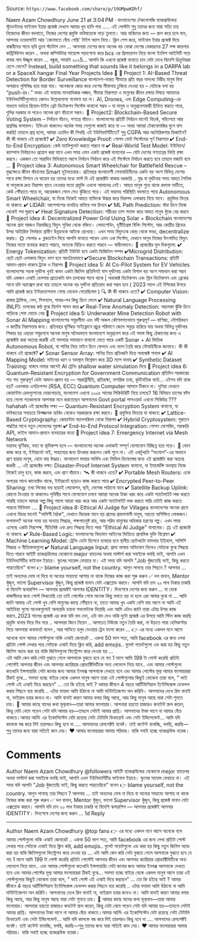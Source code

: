 Source: `https://www.facebook.com/share/p/19UMpwKDhf/`

Naem Azam Chowdhury
June 21 at 3:04 PM  · 
বাংলাদেশের টেকনোলজি ব্যাকগ্রাউন্ডের স্টুডেন্টদের ফাইনাল ইয়ার প্রজেক্ট দেখলে আমার খুব হাসি পায় ..... 
এই পোস্টটা শুধু তাদের জন্য যারা সত্যি চায় নিজেদের জীবন বদলাতে, নিজের দেশের প্রযুক্তি ভবিষ্যতকে গড়ে তুলতে।
আর বাকিদের জন্য — স্ক্রল করে চলে যান, আপনার ওয়েবসাইট আর ‘কোনমতে বেঁচে গেছি’ টাইপ অ্যাপ নিয়ে। ক্লিন শেপ করে, ফাইনাল ইয়ার প্রজেক্ট দিয়ে বান্ধবীদের সাথে ছবি তুলে স্ট্যাটাস দেন ... আপনারা দেশের জন্য অনেক বড় বোঝা দেশের বেকারদের 27 লক্ষ জায়গায় কন্ট্রিবিউশন করেন .. অথবা কম্পিউটার সায়েন্সে পড়াশোনা করে bcs এর প্রিপারেশন নিয়ে বাংলা ইংলিশ আইসিটি পড়ে বাবার নাম উজ্জ্বল করেন ...
বন্ধুরা, সময়টা ২০২5... আপনি কি এখনো প্রজেক্ট বানাতে চান যেটা দেখে বিদেশি রিক্রুটাররা হেসে ফেলে? Instead, build something that sounds like it belongs in a DARPA lab or a SpaceX hangar 
Final Year Projects Idea 🎯 
🎯 Project 1: AI-Based Threat Detection for Border Surveillance 
বাংলাদেশ-ভারত সীমান্তে প্রতি বছর অসংখ্য নিরীহ মানুষ বিনা অপরাধে গুলিবিদ্ধ হয়ে মারা যায়। অনেককে জোর করে দেশের সীমানায় ঢুকিয়ে দেওয়া হয় – যেটাকে বলা হয় “push-in।” অথচ এই ভয়াবহ মানবাধিকার লঙ্ঘন, সীমান্ত নিরাপত্তা ও মানুষের জীবন রক্ষার বিষয়ে আমাদের ইউনিভার্সিটিগুলোতে কোনও উল্লেখযোগ্য গবেষণা হয় না। AI, Drones, এবং Edge Computing-এর মাধ্যমে বর্ডারে রিয়েল-টাইম থ্রেট ডিটেকশন সিস্টেম বানানো সম্ভব – যা মানুষ ও অনুপ্রবেশকারী চিহ্নিত করতে পারে, গুলির দরকার না পড়েও অনেক প্রাণ বাঁচানো সম্ভব। 
🎯 Project2:  Blockchain-Based Secure Voting System – নির্বাচন বাঁচাও, গণতন্ত্র বাঁচাও।
বাংলাদেশের প্রতিটি নির্বাচন মানেই বিতর্ক, সহিংসতা আর প্রশ্নবিদ্ধ ফলাফল।
ইভিএম থাকলেও অর্ধেক সময় সেগুলো কাজই করে না — অথচ আমরা টেকনোলজির যুগে বাস করছি! তাহলে প্রশ্ন হলো, আমরা এতদিন কী শিখছি এই ইউনিভার্সিটিতে? শুধু CGPA আর অটোরিকশার ডিজাইন? 
কী কী থাকবে এই প্রজেক্টে? 
✔ Zero Knowledge Proof: গোপন ভোট সিস্টেমের পূর্ণ নিরাপত্তা
✔ End-to-End Encryption: কেউ ম্যানিপুলেট করতে পারবে না
✔ Real-World Test Model: ইউনিয়ন/ক্যাম্পাস নির্বাচনেও প্রয়োগ করা যাবে 
এখন সময় এমন একটা প্রজেক্ট বানানোর — যেটা দেশের গণতন্ত্রের ভিত্তি রক্ষা করবে। একজন তো সারাদিন মিডিয়াতে আসে নির্বাচন নির্বাচন করে এই সিস্টেমে নির্বাচন করতে হবে তাহলে মজাটা হবে ...
🎯 Project idea 3:  Autonomous Smart Wheelchair for Battlefield Rescue – যুদ্ধক্ষেত্রে জীবন বাঁচানোর Smart হুইলচেয়ার। 
প্রতিবছর বাংলাদেশী সেনাবাহিনীদের একটা বড় অংশ বিভিন্ন দেশের সাথে রক্ষা মিশনে যে ঘায়েল হয় তাদের মধ্যে মাস্ট বি এই প্রজেক্টটা থাকার দরকারি .. যুদ্ধ বা দুর্ঘটনার সময় আহত সৈনিক বা মানুষকে দ্রুত নিরাপদ স্থানে নেওয়ার মতো প্রযুক্তি এখনো আমাদের নেই। আহত মানুষ শুয়ে থাকে রক্তাক্ত মাটিতে, কেউ পৌঁছাতে পারে না, আরেকজন গেলে সেও ঝুঁকিতে পড়ে।
এই ভয়াবহ পরিস্থিতি বদলাতে পারে Autonomous Smart Wheelchair, যা নিজে নিজেই আহত ব্যক্তিকে উদ্ধার করে নিরাপদ এলাকায় নিয়ে যাবে।
প্রযুক্তির ভিতর যা থাকবে:
✔ LIDAR: আশেপাশের মানচিত্র বানিয়ে পথ চিনবে
✔ ML Path Prediction: বাঁধা চিনে নিজে থেকেই পথ ঘুরাবে
✔ Heat Signature Detection: শরীরের তাপ শনাক্ত করে আহত মানুষ খুঁজে বের করবে
🎯 Project idea 4: Decentralized Power Grid Using Solar + Blockchain 
বাংলাদেশের অনেক গ্রাম আজও নিরবচ্ছিন্ন বিদ্যুৎ সুবিধা থেকে বঞ্চিত।
লোডশেডিং, দূর্নীতিগ্রস্ত বিলিং সিস্টেম, আর কেন্দ্রীয় গ্রিডের উপর অতিরিক্ত নির্ভরতা গ্রামীণ উন্নয়নকে আটকে রেখেছে। এখন সময় বিদ্যুৎকে কেন্দ্র থেকে ভাঙা, decentralize করার।
🌞 সোলার + ব্লকচেইন দিয়ে আপনি বানাতে পারেন এমন এক সিস্টেম, যেখানে মানুষ নিজের উৎপাদিত বিদ্যুৎ নিজের মতো ব্যবহার করতে পারবে, অন্যকে বিক্রিও করতে পারবে — স্বাধীনভাবে।
🔧 প্রজেক্টের মূল দিকগুলো:
✔ Energy Tokenization: প্রতিটি ইউনিট হবে একটা ডিজিটাল সম্পদ
✔Microgrid Distribution: ছোট ছোট এলাকায় বিদ্যুৎ ভাগ হবে স্বয়ংক্রিয়ভাবে
✔Secure Blockchain Transactions: প্রতিটি আদান-প্রদান থাকবে ট্র্যাক ও নিরাপদ
🎯 Project idea 5: AI Co-Pilot System for EV Vehicles 
বাংলাদেশের সড়ক দুর্ঘটনা খুবই কমন একটা জিনিস প্রতিদিনই বাস দুর্ঘটনায় একটা বিশাল বড় অংশ সমাধান করা সম্ভব যদি একজন এআই হেলপার প্রত্যেকটা বাস চালকের সাথে থাকে | অবজেক্ট ডিটেকশন এবং স্লিপ ডিটেকশন এবং ব্রেকের সাথে যদি অ্যাক্সেস রাখা যায় তাহলে অনেক বড় দুর্ঘটনা প্রতিরোধ করা সম্ভব হবে ( 2023 সালে এই টপিকের উপরে আমি প্রজেক্ট করে ইন্টারন্যাশনাল গোল্ড মেডেল পেয়েছিলাম ) 
🔍 কী কী থাকবে এতে?
✔ Computer Vision: রাস্তার ট্রাফিক, লেন, সিগন্যাল, পাথর–সব কিছু চিনে ফেলে
✔ Natural Language Processing (NLP): চালকের কণ্ঠ বুঝে নির্দেশ পালন করে
✔ Real-Time Anomaly Detection: আচমকা ঝুঁকি চিনে গাড়িকে সেফ মোডে নেয় 
🎯 Project idea 5: Underwater Mine Detection Robot with Sonar AI Mapping 
বাংলাদেশের সমুদ্রসীমা এবং নদী অঞ্চল কৌশলগতভাবে গুরুত্বপূর্ণ — বাণিজ্য, নৌপরিবহন ও জাতীয় নিরাপত্তার জন্য। প্রতিবছর ঘূর্ণিঝড় সাইক্লোনে প্রচুর পরিমাণে জেলে সমুদ্রে হারিয়ে যায় অথবা বিভিন্ন দুর্ঘটনার শিকার হয় এছাড়া সমুদ্রপথে অনেক মানুষ অবৈধভাবে বাংলাদেশে অনুপ্রবেশ করে এই সমস্ত কিছু ঠেকানোর জন্য এ প্রজেক্টটা করা অত্যন্ত জরুরী 
এই সমস্যার সমাধানে বানানো যেতে পারে একটি Sonar + AI ভিত্তিক Autonomous Robot, যা পানির নিচে মাইন চিনে ফেলবে এবং ম্যাপ তৈরি করে নৌবাহিনীকে জানাবে।
কী কী থাকবে এই প্রজেক্টে?
✔  Sonar Sensor Array: পানির নিচে প্রতিধ্বনি দিয়ে অবজেক্ট শনাক্ত
✔  AI Mapping Model: মাইনের ধরণ ও অবস্থান বিশ্লেষণ করে 3D ম্যাপ বানায়
✔  Synthetic Dataset Training: বাস্তবে নামার আগেই AI ট্রেনিং shallow water simulation দিয়ে 
🎯 Project idea 6: Quantum-Resistant Encryption for Government Communication 
প্রতিদিন সরকারের শত শত গুরুত্বপূর্ণ ডেটা আদান-প্রদান হয় — পররাষ্ট্রনীতি, প্রতিরক্ষা, নাগরিক তথ্য, কূটনৈতিক বার্তা... এইসব যদি হ্যাক হয়? 
এখনকার এনক্রিপশন (RSA, ECC) Quantum Computer আসলে টিকবে না। দুনিয়া যেখানে কোয়ান্টাম রেভল্যুশনের দোরগোড়ায়, বাংলাদেশ এখনো ২০০৫ সালের সিকিউরিটি নিয়ে চলছে? 16 বিলিয়ন তাসের ফাঁস হয়ে গেলো গতকালকে আপনারা মনে করতেছেন আপনাদের Govt portal পাসওয়ার্ড এখনো সিকিউর ??? hahahah
এই প্রজেক্টের লক্ষ্য — Quantum-Resistant Encryption System বানানো, যা ভবিষ্যতের সবচেয়ে বিপজ্জনক হ্যাকিং থেকেও সরকারকে রক্ষা করবে।
🔐 প্রযুক্তির ভিতরে যা থাকবে:
✔ Lattice-Based Cryptography: কোয়ান্টাম অ্যালগরিদম থেকে নিরাপদ
✔ Hybrid Cryptosystem: পুরাতন পদ্ধতির সাথে নতুন লেভেলের সুরক্ষা
✔ End-to-End Protocol Integration: গোপন মেসেজিং, সরকারি API, ফাইল আদান-প্রদানে ব্যবহারের মতো
🎯 Project idea 7: Emergency Internet via Mesh Network  
ভয়াবহ ঘূর্ণিঝড়, বন্যা বা ভূমিকম্প হলে — বাংলাদেশের অনেক এলাকাই সম্পূর্ণ যোগাযোগ বিচ্ছিন্ন হয়ে পড়ে। 📵 ফোন কাজ করে না, ইন্টারনেট নাই, সাহায্যের জন্য চিৎকার করলেও কেউ শুনে না। এই একটুখানি “সংযোগ”-এর অভাবে প্রাণ হারায় মানুষ, থেমে যায় উদ্ধার। বাংলাদেশ ফায়ার সার্ভিস এবং সিভিল ডিফেন্সের জন্য এই প্রজেক্টটা করা অত্যন্ত জরুরী ...
এই প্রজেক্টের লক্ষ্য: Disaster-Proof Internet System বানানো, যা ইমার্জেন্সি অবস্থায় নিজে নিজেই চালু হবে, কাজ করবে, এবং প্রাণ বাঁচাবে।
🛰️ কী থাকবে এতে?
✔ Portable Mesh Routers: একে অপরের সাথে কানেক্টেড থাকে, ইন্টারনেট ছাড়াও কাজ করতে পারে
✔ Encrypted Peer-to-Peer Sharing: তথ্য লিকের ভয় ছাড়াই লোকেশন, ছবি, মেসেজ পাঠানো যাবে
✔ Satellite Backup Uplink: কোনো টাওয়ার না থাকলেও পৃথিবীর সাথে যোগাযোগ চলবে
আমরা অনেক টাকা খরচ করে একটা স্যাটেলাইট লঞ্চ করতে পারছি তাহলে আমরা অল্প কিছু পয়সা আরো খরচ করে আর একটা স্যাটেলাইট লঞ্চ করতে পারি যেটাই কাজ করতে পারবো মিনিমাম ....
🎯 Project idea 8: Ethical AI Judge for Villages 
বাংলাদেশের অনেক গ্রামে এখনো বিচার মানেই "সালিশী বৈঠক", যেখানে বিচারক মানে হয় গ্রামের প্রভাবশালী মানুষ, নয়তো অশিক্ষিত লোকজন।
ফলাফল?  অনেক সময় হয় অন্যায় সিদ্ধান্ত, পক্ষপাতদুষ্ট রায়, আর গরিব মানুষের অধিকার হরণের গল্প।
এখন সময় এসেছে একটা নিরপেক্ষ, নীতিনিষ্ঠ এবং দ্রুত সিদ্ধান্ত দিতে পারা "Ethical AI Judge" বানানোর।
⚖️ এই প্রজেক্টে যা থাকবে:
✔ Rule-Based Logic: বাংলাদেশের বিদ্যমান আইনের ভিত্তিতে প্রাথমিক যুক্তি বিশ্লেষণ 
✔ Machine Learning Model: ট্রেনিং ডেটা হিসেবে ব্যবহার হবে স্থানীয় ছোটখাটো মামলার ইতিহাস, সালিশি সিদ্ধান্ত ও নীতিমালাগুলো
✔ Natural Language Input: গ্রাম্য ভাষায় অভিযোগ নিলেও সেটাকে বুঝে সিদ্ধান্ত দিতে পারবে
আইটি ব্যাকগ্রাউন্ডের যেকোনো mejor ব্যাচেলর অথবা মাস্টার্স করা সবাইকে বলছি ভাই, আপনি এখন ইউনিভার্সিটির ফাইনাল ইয়ারে। স্কুলের সায়েন্স ফেয়ারে না। এই সময় যদি আপনি "Job খুঁজতেছি ভাই, কিছু করতে পারতেছিনা" বলেন 
👉 blame yourself, not the country. 
আগুন লাগছে তার পিছনে ? আপনার ... 
তাই অন্যদের দোষ না দিয়ে বা অন্যের সাহায্যে আশায় না থাকে নিজের কাজ করা শুরু করুন 
✅ দল বানান, Mentor খুঁজুন, ভালো Supervisor খুঁজুন, কিন্তু প্রজেক্ট বানান যেটা এক্সপ্লোড করবে। আপনি যদি চান ২০ লাখ টাকার চাকরি বা বিদেশি স্কলারশিপ — আপনার প্রজেক্টই আপনার IDENTITY। দিনশেষে দেশের জন্য করুন ... 
যা হোক বাঙ্গালীদের জন্য পোস্ট লিখতেছি তো তাই পোস্টের শেষে অনেক কিছু বলতে হয় না হলে এরা আবার বুঝে না ...
আমি জানি আমার এই পোস্ট খুব বেশি মানুষের কাছে পৌঁছাবে না, তাতে আমার খুব একটা বেশি যায় আসে না আমি এই আইডিয়া গুলো অনেকগুলোই অলরেডি  চায়না গভমেন্টকে দিয়েছি এবং আমি এটাও জানি তারা এটার উপর কাজ করবে..2023 সালের প্রজেক্ট এর কথা যদি বাদ দেন, এটা বাদ দেও বাকি দুটো প্রজেক্ট এর উপরে আমি স্টিল কাজ করছি  প্রযুক্তি বানায় দিয়ে দিব পরে .. আপনারা কিনে নিয়েন .. 
আপাতত নিউজে নতুন তৈরি করা, না উড়তে পারা হেলিকপ্টার নিয়ে আপনারা কথাবার্তা বলেন , আর পানিতে হলুদ দেওয়ার ট্রেন ফলো করেন ...
👉 এর মধ্যে একদল মনে আসে অনেকে বলে আমার পোস্টগুলো নাকি এআই জেনারেট .. 
একথা 50 ভাগ সত্য,  আমি facebook এর জন্য লেখা প্রতিটা পোস্ট লেখার পরে সেটাকে এআই দিয়ে ক্লিন করি, add emojis.. বুলেট পয়েন্টগুলো এড করা হয় কিছু নতুন জিনিস অ্যাড করা হয় বাকি জিনিসগুলো ফিল্ট্রেশন করে দেওয়া হয় ...  
এটা আমি কেন করি সেটা বুঝতে গেলে আপনাকে বুঝতে হবে যে গত 1 মাসে আমি 199 টা পোস্ট করেছি প্রতিটা পোস্টেই আপনার জীবন এবং আপনার ক্যারিয়ার প্রোডাক্টিভিটিকে অন্য লেভেলে নিয়ে যাবে.. এবং আমার পোস্টগুলো কতখানি ইন্সপায়ারিং সেটা জানার জন্য আমার ইনবক্স আপনাকে দেখতে হবে 
এবং আমার পোস্টের মূল্য আমার ফলোয়াররা ঠিকই বুঝে...  সমস্যা হচ্ছে বাইরে থেকে একদল মানুষ আসে তারা এই পোস্টগুলোর কিছুই বোঝেনা তারা বলে, " ভাই পোস্ট এই এআই দিয়ে করছেন" ...  তো কি হইছে ভাই ? আমার জীবনে 4 বছরে আর্টিফিশিয়াল ইন্টেলিজেন্স ডেভলপ করার পিছনে ব্যয় করেছি .. এটার ফায়দা আমি উঠাবো না 
আমি মনিটাইজেশন অন করিনি।
আপনাদের দেখে রিল বানাই না, ভাইরাল হবার জন্যও না।
আমি বানাই কারণ আমার বলার কিছু আছে, আর কিছু মানুষ আছে যারা সেটা শুনতে চায়। 💬 আমার কাছে যাদের কথা মূল্যবান—তারা আমার ফলোয়ার।
আপনারা হয়তো হাজারও কনটেন্ট স্ক্রল করেন, কিন্তু যেটা থেমে পড়েন সেটা যদি আমার হয়—তাহলে সেটাই আমার প্রাপ্তি।
আপনাদের টাকা লাগে না আমার বেঁচে থাকতে।আমার আর্নিং এর ইকোসিস্টেম যেটা রয়েছে সেটা টোটালি ডিফারেন্ট এবং সেটা ইন্ডিপেন্ডেন্ট... আমি যদি  কালকে বন্ধ করে দিই তারপরও কিছু হবে না .... 
আপনাদের রেসপেক্টই যথেষ্ট।
তাই কন্টেন্ট বানাচ্ছি, বলছি, করছি—শুধু তাদের জন্য যারা সত্যিই কান দেয়।
❤️ আমার ফলোয়াররা আমার পরিবার। বাকি সবাই হচ্ছে ব্যাকগ্রাউন্ড নয়েজ।

# Comments

Author
Naem Azam Chowdhury
@followers আইটি ব্যাকগ্রাউন্ডের যেকোনো mejor ব্যাচেলর অথবা মাস্টার্স করা সবাইকে বলছি ভাই, আপনি এখন ইউনিভার্সিটির ফাইনাল ইয়ারে। স্কুলের সায়েন্স ফেয়ারে না। এই সময় যদি আপনি "Job খুঁজতেছি ভাই, কিছু করতে পারতেছিনা" বলেন
👉 blame yourself, not the country.
আগুন লাগছে তার পিছনে ? আপনার ...
তাই অন্যদের দোষ না দিয়ে বা অন্যের সাহায্যে আশায় না থাকে নিজের কাজ করা শুরু করুন
✅ দল বানান, Mentor খুঁজুন, ভালো Supervisor খুঁজুন, কিন্তু প্রজেক্ট বানান যেটা এক্সপ্লোড করবে। আপনি যদি চান ২০ লাখ টাকার চাকরি বা বিদেশি স্কলারশিপ — আপনার প্রজেক্টই আপনার IDENTITY। দিনশেষে দেশের জন্য করুন ...
1d
Reply

<hr>

Author
Naem Azam Chowdhury
@top fans
👉 এর মধ্যে একদল মনে আসে অনেকে বলে আমার পোস্টগুলো নাকি এআই জেনারেট ..
একথা 50 ভাগ সত্য, আমি facebook এর জন্য লেখা প্রতিটা পোস্ট লেখার পরে সেটাকে এআই দিয়ে ক্লিন করি, add emojis.. বুলেট পয়েন্টগুলো এড করা হয় কিছু নতুন জিনিস অ্যাড করা হয় বাকি জিনিসগুলো ফিল্ট্রেশন করে দেওয়া হয় ...
এটা আমি কেন করি সেটা বুঝতে গেলে আপনাকে বুঝতে হবে যে গত 1 মাসে আমি 199 টা পোস্ট করেছি প্রতিটা পোস্টেই আপনার জীবন এবং আপনার ক্যারিয়ার প্রোডাক্টিভিটিকে অন্য লেভেলে নিয়ে যাবে.. এবং আমার পোস্টগুলো কতখানি ইন্সপায়ারিং সেটা জানার জন্য আমার ইনবক্স আপনাকে দেখতে হবে
এবং আমার পোস্টের মূল্য আমার ফলোয়াররা ঠিকই বুঝে... সমস্যা হচ্ছে বাইরে থেকে একদল মানুষ আসে তারা এই পোস্টগুলোর কিছুই বোঝেনা তারা বলে, " ভাই পোস্ট এই এআই দিয়ে করছেন" ... তো কি হইছে ভাই ? আমার জীবনে 4 বছরে আর্টিফিশিয়াল ইন্টেলিজেন্স ডেভলপ করার পিছনে ব্যয় করেছি .. এটার ফায়দা আমি উঠাবো না
আমি মনিটাইজেশন অন করিনি।
আপনাদের দেখে রিল বানাই না, ভাইরাল হবার জন্যও না।
আমি বানাই কারণ আমার বলার কিছু আছে, আর কিছু মানুষ আছে যারা সেটা শুনতে চায়। 💬 আমার কাছে যাদের কথা মূল্যবান—তারা আমার ফলোয়ার।
আপনারা হয়তো হাজারও কনটেন্ট স্ক্রল করেন, কিন্তু যেটা থেমে পড়েন সেটা যদি আমার হয়—তাহলে সেটাই আমার প্রাপ্তি।
আপনাদের টাকা লাগে না আমার বেঁচে থাকতে।আমার আর্নিং এর ইকোসিস্টেম যেটা রয়েছে সেটা টোটালি ডিফারেন্ট এবং সেটা ইন্ডিপেন্ডেন্ট... আমি যদি কালকে বন্ধ করে দিই তারপরও কিছু হবে না ....
আপনাদের রেসপেক্টই যথেষ্ট।
তাই কন্টেন্ট বানাচ্ছি, বলছি, করছি—শুধু তাদের জন্য যারা সত্যিই কান দেয়।
❤️ আমার ফলোয়াররা আমার পরিবার। বাকি সবাই হচ্ছে ব্যাকগ্রাউন্ড নয়েজ।